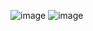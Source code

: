 ![image](https://github.com/user-attachments/assets/ba1fa9b4-a239-4d6e-8faa-412c9c93ceec)
![image](https://github.com/user-attachments/assets/51518ed2-c93a-46b7-a36d-e6adeef8b0f3)

